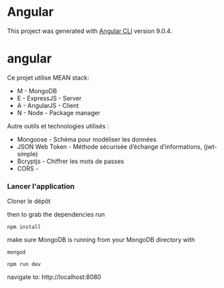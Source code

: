 # Angular
This project was generated with [Angular CLI](https://github.com/angular/angular-cli) version 9.0.4.

# angular
Ce projet utilise MEAN stack:

* M - MongoDB
* E - ExpressJS - Server 
* A - AngularJS - Client 
* N - Node - Package manager

Autre outils et technologies utilisés :
* Mongoose - Schéma pour modéliser les données
* JSON Web Token - Méthode sécurisée d’échange d’informations,  (jwt-simple)
* Bcryptjs - Chiffrer les mots de passes
* CORS - 

### Lancer l'application
Cloner le dépôt

then to grab the dependencies run

`npm install`

make sure MongoDB is running from your MongoDB directory with

`mongod`

`npm run dev`

navigate to: http://localhost:8080




